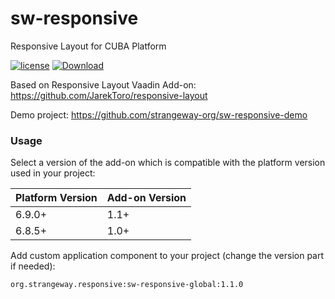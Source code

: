 # sw-responsive

Responsive Layout for CUBA Platform

<a href="http://www.apache.org/licenses/LICENSE-2.0"><img src="https://img.shields.io/badge/license-Apache%20License%202.0-blue.svg?style=flat" alt="license" title=""></a>
[![Download](https://api.bintray.com/packages/strangeway-org/libs/sw-responsive/images/download.svg) ](https://bintray.com/strangeway-org/libs/sw-responsive/_latestVersion)

Based on Responsive Layout Vaadin Add-on: https://github.com/JarekToro/responsive-layout

Demo project: https://github.com/strangeway-org/sw-responsive-demo

### Usage
Select a version of the add-on which is compatible with the platform version used in your project:

| Platform Version| Add-on Version|
|:----------------|:--------------|
| 6.9.0+          | 1.1+          |
| 6.8.5+          | 1.0+          |

Add custom application component to your project (change the version part if needed):
```
org.strangeway.responsive:sw-responsive-global:1.1.0
```